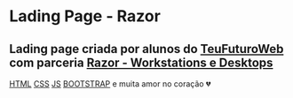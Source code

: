 # Lading Page - Razor
<h2>Lading page criada por alunos do <a href="https://meufuturodigital.org/teufuturo/">TeuFuturoWeb</a> com parceria <a href="https://workstation.razor.com.br/">Razor - Workstations e Desktops</a></h2>

<p><a href="https://developer.mozilla.org/pt-BR/docs/Web/HTML">HTML</a> <a href="https://developer.mozilla.org/pt-BR/docs/Web/CSS">CSS</a> <a href="https://developer.mozilla.org/pt-BR/docs/Web/JavaScript">JS</a> <a href="https://getbootstrap.com/">BOOTSTRAP</a> e muita amor no coração &#128148;</p>
